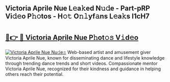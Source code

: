 ## Victoria Aprile Nue L𝚎a𝚔ed N𝚞𝚍e - Part-pRP Vi𝚍𝚎o P𝚑𝚘tos - H𝚘𝚝 O𝚗𝚕yf𝚊ns L𝚎a𝚔s I1cH7

# <h2><a href="http://kf03ej.oniu.top/?m=Victoria+Aprile+Nue">🔗👉 🔴 Victoria Aprile Nue P𝚑ot𝚘𝚜 V𝚒d𝚎o</a></h2>

[![Victoria Aprile Nue Nu𝚍e𝚜](https://i.imgur.com/0qMVB7G.gif)](http://kf03ej.oniu.top/?m=Victoria+Aprile+Nue)
Web-based artist and amusement giver Victoria Aprile Nue, known for disseminating dance and lifestyle knowledge through trending dance trends and short videos. Compassionate mentor Victoria Aprile Nue, recognized for their kindness and guidance in helping others reach their potential.  
